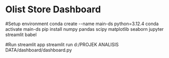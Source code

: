 # Olist Store Dashboard

#Setup environment
conda create --name main-ds python=3.12.4
conda activate main-ds
pip install numpy pandas scipy matplotlib seaborn jupyter streamlit babel

#Run streamlit app
 streamlit run d:/PROJEK ANALISIS DATA/dashboard/dashboard.py 
